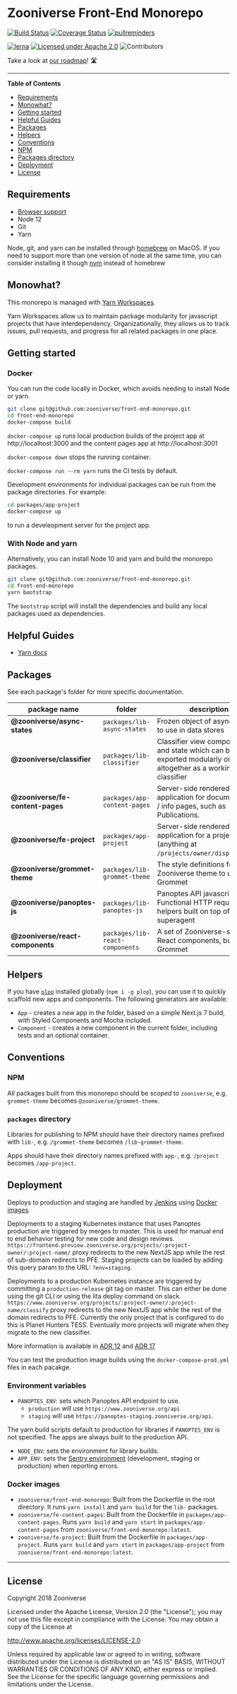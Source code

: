 # Zooniverse Front-End Monorepo

[![Build Status](https://travis-ci.com/zooniverse/front-end-monorepo.svg?branch=master)](https://travis-ci.com/zooniverse/front-end-monorepo)
[![Coverage Status](https://coveralls.io/repos/github/zooniverse/front-end-monorepo/badge.svg?branch=master)](https://coveralls.io/github/zooniverse/front-end-monorepo?branch=master)
[![pullreminders](https://pullreminders.com/badge.svg)](https://pullreminders.com?ref=badge)

[![lerna](https://img.shields.io/badge/maintained%20with-lerna-cc00ff.svg)](https://lernajs.io/)
[![Licensed under Apache 2.0](https://img.shields.io/github/license/zooniverse/front-end-monorepo.svg)](https://github.com/zooniverse/front-end-monorepo/blob/master/LICENSE.md)
![Contributors](https://img.shields.io/github/contributors/zooniverse/front-end-monorepo.svg)

️Take a look at [our roadmap](https://trello.com/b/yg0r4dG5/front-end-rebuild-roadmap)! 🛣️

---

**Table of Contents**

- [Requirements](#requirements)
- [Monowhat?](#monowhat)
- [Getting started](#getting-started)
- [Helpful Guides](#helpful-guides)
- [Packages](#packages)
- [Helpers](#helpers)
- [Conventions](#conventions)
 - [NPM](#npm)
 - [Packages directory](#packages-directory)
- [Deployment](#deployment)
- [License](#license)

## Requirements

- [Browser support](docs/arch/adr-3.md)
- Node 12
- Git
- Yarn

Node, git, and yarn can be installed through [homebrew](https://brew.sh/) on MacOS. If you need to support more than one version of node at the same time, you can consider installing it though [nvm](https://github.com/nvm-sh/nvm) instead of homebrew

## Monowhat?

This monorepo is managed with [Yarn Workspaces](https://yarnpkg.com/lang/en/docs/workspaces/).

Yarn Workspaces allow us to maintain package modularity for javascript projects that have interdependency. Organizationally, they allows us to track issues, pull requests, and progress for all related packages in one place.

## Getting started

### Docker
You can run the code locally in Docker, which avoids needing to install Node or yarn.

```sh
git clone git@github.com:zooniverse/front-end-monorepo.git
cd front-end-monorepo
docker-compose build
```

`docker-compose up` runs local production builds of the project app at http://localhost:3000 and the content pages app at http://localhost:3001

`docker-compose down` stops the running container.

`docker-compose run --rm yarn` runs the CI tests by default.

Development environments for individual packages can be run from the package directories. For example:
```sh
cd packages/app-project
docker-compose up
````
to run a develeopment server for the project app.

### With Node and yarn
Alternatively, you can install Node 10 and yarn and build the monorepo packages.

```sh
git clone git@github.com:zooniverse/front-end-monorepo.git
cd front-end-monorepo
yarn bootstrap
```

The `bootstrap` script will install the dependencies and build any local packages used as dependencies.

## Helpful Guides

- [Yarn docs](https://yarnpkg.com/en/docs)

## Packages

See each package's folder for more specific documentation.

| package name | folder | description |
|---|---|---|
| **@zooniverse/async-states** | `packages/lib-async-states` | Frozen object of async states to use in data stores |
| **@zooniverse/classifier** | `packages/lib-classifier` | Classifier view components and state which can be exported modularly or altogether as a working classifier |
| **@zooniverse/fe-content-pages** | `packages/app-content-pages` | Server-side rendered application for documentation / info pages, such as Publications. |
| **@zooniverse/fe-project** | `packages/app-project` | Server-side rendered application for a project (anything at `/projects/owner/display_name`) |
| **@zooniverse/grommet-theme** | `packages/lib-grommet-theme` | The style definitions for a Zooniverse theme to use with Grommet |
| **@zooniverse/panoptes-js** | `packages/lib-panoptes-js` | Panoptes API javascript client. Functional HTTP request helpers built on top of superagent |
| **@zooniverse/react-components** | `packages/lib-react-components` | A set of Zooniverse-specific React components, built using Grommet |

## Helpers

If you have [`plop`](https://plopjs.com/) installed globally (`npm i -g plop`), you can use it to quickly scaffold new apps and components. The following generators are available:

- `App` - creates a new app in the folder, based on a simple Next.js 7 build, with Styled Components and Mocha included.
- `Component` - creates a new component in the current folder, including tests and an optional container.

## Conventions

### NPM

All packages built from this monorepo should be _scoped_ to `zooniverse`, e.g. `grommet-theme` becomes `@zooniverse/grommet-theme`.

### `packages` directory

Libraries for publishing to NPM should have their directory names prefixed with `lib-`, e.g. `/grommet-theme` becomes `/lib-grommet-theme`.

Apps should have their directory names prefixed with `app-`, e.g. `/project` becomes `/app-project`.

## Deployment

Deploys to production and staging are handled by [Jenkins](https://jenkins.zooniverse.org/job/Zooniverse%20GitHub/job/front-end-monorepo/) using [Docker images](#docker-images).

Deployments to a staging Kubernetes instance that uses Panoptes production are triggered by merges to master. This is used for manual end to end behavior testing for new code and design reviews. `https://frontend.preview.zooniverse.org/projects/:project-owner/:project-name/` proxy redirects to the new NextJS app while the rest of sub-domain redirects to PFE. Staging projects can be loaded by adding this query param to the URL: `?env=staging`.

Deployments to a production Kubernetes instance are triggered by committing a `production-release` git tag on master. This can either be done using the git CLI or using the lita deploy command on slack. `https://www.zooniverse.org/projects/:project-owner/:project-name/classify` proxy redirects to the new NextJS app while the rest of the domain redirects to PFE. Currently the only project that is configured to do this is Planet Hunters TESS. Eventually more projects will migrate when they migrate to the new classifier.

More information is available in [ADR 12](docs/arch/adr-12.md) and [ADR 17](docs/arch/adr-17.md)

You can test the production image builds using the `docker-compose-prod.yml` files in each pacakge.

### Environment variables

- `PANOPTES_ENV`: sets which Panoptes API endpoint to use.
  - `production` will use `https://www.zooniverse.org/api`
  - `staging` will use `https://panoptes-staging.zooniverse.org/api`.

The yarn build scripts default to production for libraries if `PANOPTES_ENV` is not specified. The apps are always built to the production API.
- `NODE_ENV`: sets the environment for library builds.
- `APP_ENV`: sets the [Sentry environment](https://docs.sentry.io/enriching-error-data/environments/?platform=javascript) (development, staging or production) when reporting errors.

### Docker images

- `zooniverse/front-end-monorepo`: Built from the Dockerfile in the root directory. It runs `yarn install` and `yarn build` for the `lib-` packages.
- `zooniverse/fe-content-pages`: Built from the Dockerfile in `packages/app-content-pages`. Runs `yarn build` and `yarn start` in `packages/app-content-pages` from `zooniverse/front-end-monorepo:latest`.
- `zooniverse/fe-project`: Built from the Dockerfile in `packages/app-project`. Runs `yarn build` and `yarn start` in `packages/app-project` from `zooniverse/front-end-monorepo:latest`.


---

## License

Copyright 2018 Zooniverse

Licensed under the Apache License, Version 2.0 (the "License");
you may not use this file except in compliance with the License.
You may obtain a copy of the License at

http://www.apache.org/licenses/LICENSE-2.0

Unless required by applicable law or agreed to in writing, software
distributed under the License is distributed on an "AS IS" BASIS,
WITHOUT WARRANTIES OR CONDITIONS OF ANY KIND, either express or implied.
See the License for the specific language governing permissions and
limitations under the License.
